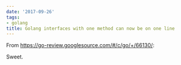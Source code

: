 ```yaml
---
date: '2017-09-26'
tags:
- golang
title: Golang interfaces with one method can now be on one line
---
```


From https://go-review.googlesource.com/#/c/go/+/66130/:

Sweet.

